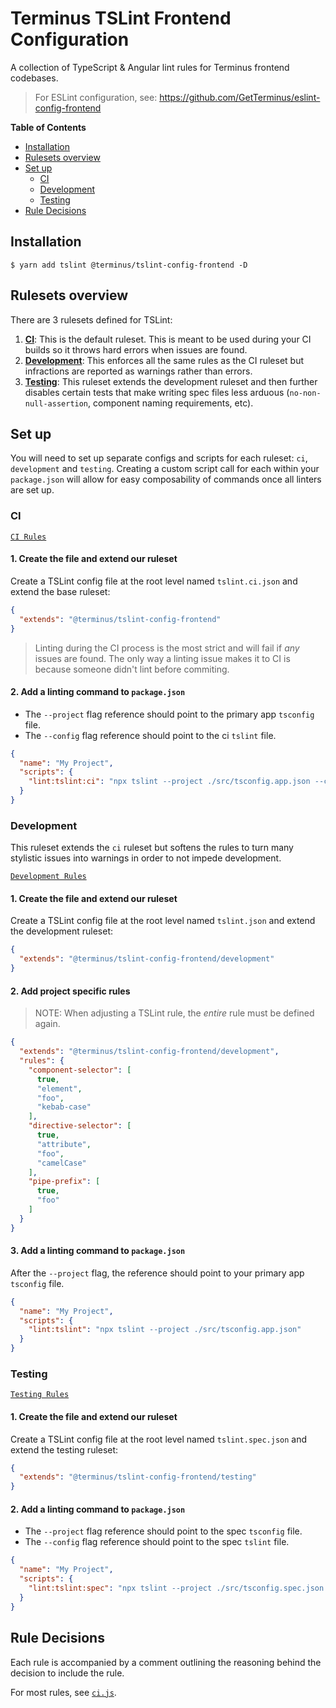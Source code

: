 <h1>Terminus TSLint Frontend Configuration</h1>

A collection of TypeScript & Angular lint rules for Terminus frontend codebases.

> For ESLint configuration, see: https://github.com/GetTerminus/eslint-config-frontend


<!-- START doctoc generated TOC please keep comment here to allow auto update -->
<!-- DON'T EDIT THIS SECTION, INSTEAD RE-RUN doctoc TO UPDATE -->
**Table of Contents**

- [Installation](#installation)
- [Rulesets overview](#rulesets-overview)
- [Set up](#set-up)
  - [CI](#ci)
  - [Development](#development)
  - [Testing](#testing)
- [Rule Decisions](#rule-decisions)

<!-- END doctoc generated TOC please keep comment here to allow auto update -->


## Installation

```
$ yarn add tslint @terminus/tslint-config-frontend -D
```

## Rulesets overview

There are 3 rulesets defined for TSLint:

1. **[CI](#CI)**: This is the default ruleset. This is meant to be used during your CI builds so it throws hard errors when issues are
   found.
2. **[Development](#Development)**: This enforces all the same rules as the CI ruleset but infractions are reported as warnings rather than
   errors.
3. **[Testing](#Testing)**: This ruleset extends the development ruleset and then further disables certain tests that make writing spec
   files less arduous (`no-non-null-assertion`, component naming requirements, etc).


## Set up

You will need to set up separate configs and scripts for each ruleset: `ci`, `development` and `testing`. Creating a custom script call for
each within your `package.json` will allow for easy composability of commands once all linters are set up.

### CI

[`CI Rules`](./ci.js)

#### 1. Create the file and extend our ruleset

Create a TSLint config file at the root level named `tslint.ci.json` and extend the base ruleset:

```json
{
  "extends": "@terminus/tslint-config-frontend"
}
```

> Linting during the CI process is the most strict and will fail if _any_ issues are found. The only way a linting issue makes it to CI is
> because someone didn't lint before commiting.

#### 2. Add a linting command to `package.json`

- The `--project` flag reference should point to the primary app `tsconfig` file.
- The `--config` flag reference should point to the ci `tslint` file.

```json
{
  "name": "My Project",
  "scripts": {
    "lint:tslint:ci": "npx tslint --project ./src/tsconfig.app.json --config ./tslint.ci.json"
  }
}
```


### Development

This ruleset extends the `ci` ruleset but softens the rules to turn many stylistic issues into warnings in order to not impede development.

[`Development Rules`](./development.js)

#### 1. Create the file and extend our ruleset

Create a TSLint config file at the root level named `tslint.json` and extend the development ruleset:

```json
{
  "extends": "@terminus/tslint-config-frontend/development"
}
```

#### 2. Add project specific rules

> NOTE: When adjusting a TSLint rule, the _entire_ rule must be defined again.

```json
{
  "extends": "@terminus/tslint-config-frontend/development",
  "rules": {
    "component-selector": [
      true,
      "element",
      "foo",
      "kebab-case"
    ],
    "directive-selector": [
      true,
      "attribute",
      "foo",
      "camelCase"
    ],
    "pipe-prefix": [
      true,
      "foo"
    ]
  }
}
```

#### 3. Add a linting command to `package.json`

After the `--project` flag, the reference should point to your primary app `tsconfig` file.

```json
{
  "name": "My Project",
  "scripts": {
    "lint:tslint": "npx tslint --project ./src/tsconfig.app.json"
  }
}
```


### Testing

[`Testing Rules`](./testing.js)

#### 1. Create the file and extend our ruleset

Create a TSLint config file at the root level named `tslint.spec.json` and extend the testing ruleset:

```json
{
  "extends": "@terminus/tslint-config-frontend/testing"
}
```

#### 2. Add a linting command to `package.json`

- The `--project` flag reference should point to the spec `tsconfig` file.
- The `--config` flag reference should point to the spec `tslint` file.

```json
{
  "name": "My Project",
  "scripts": {
    "lint:tslint:spec": "npx tslint --project ./src/tsconfig.spec.json --config ./tslint.spec.json"
  }
}
```


## Rule Decisions

Each rule is accompanied by a comment outlining the reasoning behind the decision to include the rule.

For most rules, see [`ci.js`](./ci.js).
